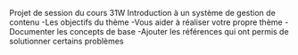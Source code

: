 Projet de session du cours 31W
Introduction à un système de gestion de contenu
-Les objectifs du thème
-Vous aider à réaliser votre propre thème
-Documenter les concepts de base
-Ajouter les références qui ont permis de solutionner certains problèmes
